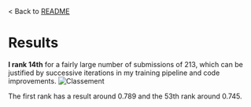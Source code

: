 < Back to [README](../README.md)

# Results

**I rank 14th** for a fairly large number of submissions of 213, which can be justified by successive iterations in my training pipeline and code improvements.
![Classement](https://github.com/PierreBio/DataChallenge/assets/45881846/63b7ca58-a77c-4432-addc-9e0321d69e8e)

The first rank has a result around 0.789 and the 53th rank around 0.745.
